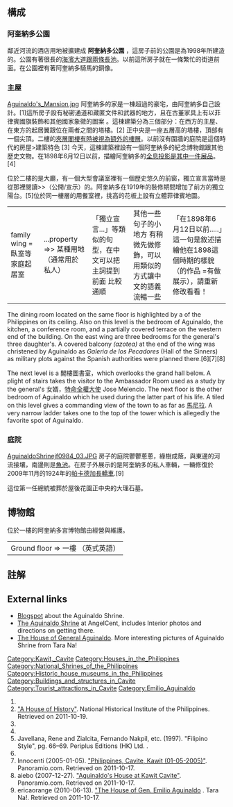 ## 構成

### 阿奎納多公園

鄰近河流的酒店用地被擴建成 **阿奎納多公園** ，這房子前的公園是為1998年所建造的。公園有著很長的[海濱大道跟兩條長池](https://zh.wikipedia.org/wiki/promenade "wikilink")。以前這所房子就在一條繁忙的街道前面。在公園裡有著阿奎納多騎馬的銅像。

### 主屋

[Aguinaldo's_Mansion.jpg](https://zh.wikipedia.org/wiki/File:Aguinaldo's_Mansion.jpg "fig:Aguinaldo's_Mansion.jpg") 阿奎納多的家是一棟超過的豪宅，由阿奎納多自己設計。\[1\]這所房子設有秘密通道和藏匿文件和武器的地方，且在古董家具上有以菲律賓國旗裝飾和其他國家象徵的圖案 。這棟建築分為三個部分：在西方的主屋、在東方的起居翼跟位在兩者之間的塔樓。\[2\] 正中央是一座五層高的塔樓，頂部有一個尖頂。二樓的[夾層閣樓有時被視為額外的樓層](https://zh.wikipedia.org/wiki/夹层 "wikilink")。以前沒有圍牆的庭院是這個時代的房屋\>建築特色 \[3\] 今天，這棟建築裡設有一個阿奎納多的紀念博物館跟其他歷史文物。在1898年6月12日以前，描繪阿奎納多的[全息投影是其中一件展品](../Page/全息摄影.md "wikilink")。\[4\]

位於二樓的是大廳，有一個大型會議室裡有一個歷史悠久的前窗，獨立宣言當時是從那裡閱讀\>\>（公開/宣示）的。阿奎納多在1919年的裝修期間增加了前方的獨立陽台。\[5\]位於同一樓層的用餐室裡，挑高的花板上設有立體菲律賓地圖。

|                        |                                |                                   |                                       |                                                               |
| ---------------------- | ------------------------------ | --------------------------------- | ------------------------------------- | ------------------------------------------------------------- |
| family wing = 臥室等家庭起居室 | ...property =\>\> 某種用地（通常用於私人） | 「獨立宣言...」等類似的句型，在中文可以把主詞提到前面 比較通順 | 其他一些句子的小地方 有稍微先做修飾，可以用類似的方式讓中文的語義流暢一些 | 「在1898年6月12日以前.....」這一句是敘述描繪他在1898這個時期的樣貌（的作品 =有做展示），請重新修改看看！ |

The dining room located on the same floor is highlighted by a  of the Philippines on its ceiling. Also on this level is the bedroom of Aguinaldo, the kitchen, a conference room, and a partially covered terrace on the western end of the building. On the east wing are three bedrooms for the general's three daughter's. A covered balcony *(azotea)* at the end of the wing was christened by Aguinaldo as *Galeria de los Pecadores* (Hall of the Sinners) as military plots against the Spanish authorities were planned there.\[6\]\[7\]\[8\]

The next level is a 閣樓圖書室，which overlooks the grand hall below. A plight of stairs takes the visitor to the Ambassador Room used as a study by the general's 女婿，[特命全權大使](../Page/特命全權大使.md "wikilink") Jose Melencio. The next floor is the other bedroom of Aguinaldo which he used during the latter part of his life. A tiled  on this level gives a commanding view of the town to as far as [馬尼拉](../Page/马尼拉.md "wikilink"). A very narrow ladder takes one to the top of the tower which is allegedly the favorite spot of Aguinaldo.

### 庭院

[AguinaldoShrinejf0984_03.JPG](https://zh.wikipedia.org/wiki/File:AguinaldoShrinejf0984_03.JPG "fig:AguinaldoShrinejf0984_03.JPG") 房子的庭院鬱鬱蔥蔥，綠樹成蔭，與東邊的河流接壤，南邊則是[魚池](https://zh.wikipedia.org/wiki/魚池 "wikilink")。在房子外展示的是阿奎納多的私人車輛，一輛修復於2009年11月的1924年的[帕卡德](https://zh.wikipedia.org/wiki/帕卡德 "wikilink")[加長轎車](../Page/加长轿车.md "wikilink").\[9\]

這位第一任總統被葬於屋後花園正中央的大理石墓。

## 博物館

位於一樓的阿奎納多宮博物館由經營與維護。

|                            |
| -------------------------- |
| Ground floor =\> 一樓 （英式英語） |

## 註解

## External links

  - [Blogspot](http://angeloaguinaldo.blogspot.com/) about the Aguinaldo Shrine.
  - [The Aguinaldo Shrine](http://angelcent.blogspot.com/2011/05/aguinaldo-shrine.html) at AngelCent, includes Interior photos and directions on getting there.
  - [The House of General Aguinaldo](https://web.archive.org/web/20110117013531/http://tara-na.com/2010/06/house-of-gen-emilio-aguinaldo-shrine-kawit-cavite-philippines-independence/). More interesting pictures of Aguinaldo Shrine from Tara Na\!

[Category:Kawit,_Cavite](https://zh.wikipedia.org/wiki/Category:Kawit,_Cavite "wikilink") [Category:Houses_in_the_Philippines](https://zh.wikipedia.org/wiki/Category:Houses_in_the_Philippines "wikilink") [Category:National_Shrines_of_the_Philippines](https://zh.wikipedia.org/wiki/Category:National_Shrines_of_the_Philippines "wikilink") [Category:Historic_house_museums_in_the_Philippines](https://zh.wikipedia.org/wiki/Category:Historic_house_museums_in_the_Philippines "wikilink") [Category:Buildings_and_structures_in_Cavite](https://zh.wikipedia.org/wiki/Category:Buildings_and_structures_in_Cavite "wikilink") [Category:Tourist_attractions_in_Cavite](https://zh.wikipedia.org/wiki/Category:Tourist_attractions_in_Cavite "wikilink") [Category:Emilio_Aguinaldo](https://zh.wikipedia.org/wiki/Category:Emilio_Aguinaldo "wikilink")

1.
2.  ["A House of History"](https://archive.is/20121228082412/http://www.nhi.gov.ph/index.php?option=com_content&task=view&id=53&Itemid=10). National Historical Institute of the Philippines. Retrieved on 2011-10-19.
3.
4.
5.  Javellana, Rene and Zialcita, Fernando Nakpil, etc. (1997). "Filipino Style", pg. 66–69. Periplus Editions (HK) Ltd. .
6.
7.  Innocenti (2005-01-05). ["Philippines, Cavite, Kawit (01-05-2005)"](https://www.panoramio.com/photo/7072196?source=wapi&referrer=kh.google.com). Panoramio.com. Retrieved on 2011-10-17.
8.  aiebo (2007-12-27). ["Aguinaldo's House at Kawit Cavite"](https://www.panoramio.com/photo/6722935?source=wapi&referrer=kh.google.com). Panoramio.com. Retrieved on 2011-10-17.
9.  ericaorange (2010-06-13). ["The House of Gen. Emilio Aguinaldo](http://tara-na.com/2010/06/house-of-gen-emilio-aguinaldo-shrine-kawit-cavite-philippines-independence/) . Tara Na\!. Retrieved on 2011-10-17.